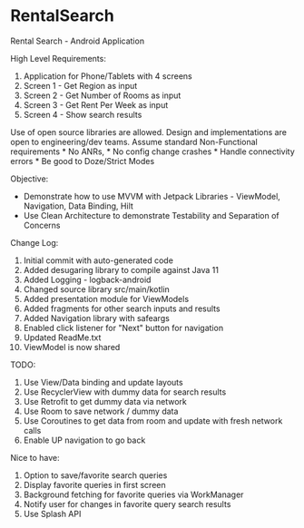 # RentalSearch
Rental Search - Android Application

High Level Requirements:
1. Application for Phone/Tablets with 4 screens
2. Screen 1 - Get Region as input
3. Screen 2 - Get Number of Rooms as input
4. Screen 3 - Get Rent Per Week as input
5. Screen 4 - Show search results

Use of open source libraries are allowed. 
Design and implementations are open to engineering/dev teams.
Assume standard Non-Functional requirements 
    * No ANRs, 
    * No config change crashes
    * Handle connectivity errors
    * Be good to Doze/Strict Modes

Objective:
* Demonstrate how to use MVVM with Jetpack Libraries - ViewModel, Navigation, Data Binding, Hilt 
* Use Clean Architecture to demonstrate Testability and Separation of Concerns

Change Log:
1. Initial commit with auto-generated code
2. Added desugaring library to compile against Java 11
3. Added Logging - logback-android
4. Changed source library src/main/kotlin
5. Added presentation module for ViewModels
6. Added fragments for other search inputs and results
7. Added Navigation library with safeargs
8. Enabled click listener for "Next" button for navigation
9. Updated ReadMe.txt
10. ViewModel is now shared

TODO:
1. Use View/Data binding and update layouts 
2. Use RecyclerView with dummy data for search results
3. Use Retrofit to get dummy data via network
4. Use Room to save network / dummy data
5. Use Coroutines to get data from room and update with fresh network calls
6. Enable UP navigation to go back

Nice to have:
1. Option to save/favorite search queries
2. Display favorite queries in first screen   
3. Background fetching for favorite queries via WorkManager
4. Notify user for changes in favorite query search results
5. Use Splash API 

